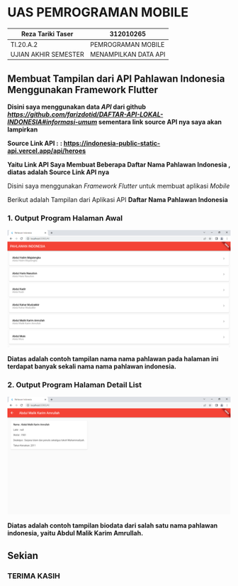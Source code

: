  # UAS PEMROGRAMAN MOBILE

| Reza Tariki Taser          | 312010265             |
|----------------------------|-----------------------|
|  TI.20.A.2                 | PEMROGRAMAN MOBILE    |
| UJIAN AKHIR SEMESTER       | MENAMPILKAN DATA API  |

 ## Membuat Tampilan dari API Pahlawan Indonesia Menggunakan Framework Flutter

 **Disini saya menggunakan data ***API*** dari github ***https://github.com/farizdotid/DAFTAR-API-LOKAL-INDONESIA#informasi-umum*** sementara link source API nya saya akan lampirkan**

 **Source Link API :** **: https://indonesia-public-static-api.vercel.app/api/heroes** 

 **Yaitu Link API ****Saya Membuat Beberapa Daftar Nama Pahlawan Indonesia**** , diatas adalah Source Link API nya**

 Disini saya menggunakan *Framework Flutter* untuk membuat aplikasi *Mobile*

 Berikut adalah Tampilan dari Aplikasi API  **Daftar Nama Pahlawan Indonesia**

 ### 1. Output Program Halaman Awal

 ![foto](img/Pahlawan%20Indonesia.png) <br>

 **Diatas adalah contoh tampilan nama nama pahlawan pada halaman ini terdapat banyak sekali nama nama pahlawan indonesia.**


 ### 2. Output Program Halaman Detail List

 ![foto](img/Pahlawan%20indonesia%202.png) <br>

 **Diatas adalah contoh tampilan biodata dari salah satu nama pahlawan indonesia, yaitu Abdul Malik Karim Amrullah.** 





 ## Sekian

 ### TERIMA KASIH
